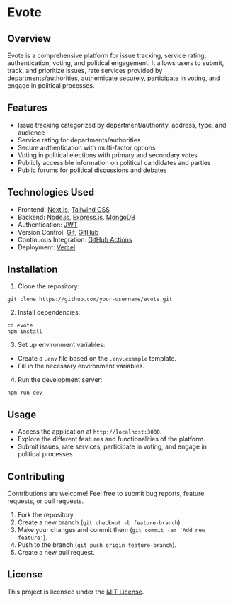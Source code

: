 # Evote

## Overview

Evote is a comprehensive platform for issue tracking, service rating, authentication, voting, and political engagement. It allows users to submit, track, and prioritize issues, rate services provided by departments/authorities, authenticate securely, participate in voting, and engage in political processes.

## Features

- Issue tracking categorized by department/authority, address, type, and audience
- Service rating for departments/authorities
- Secure authentication with multi-factor options
- Voting in political elections with primary and secondary votes
- Publicly accessible information on political candidates and parties
- Public forums for political discussions and debates

## Technologies Used

- Frontend: [Next.js](https://nextjs.org/), [Tailwind CSS](https://tailwindcss.com/)
- Backend: [Node.js](https://nodejs.org/), [Express.js](https://expressjs.com/), [MongoDB](https://www.mongodb.com/)
- Authentication: [JWT](https://jwt.io/)
- Version Control: [Git](https://git-scm.com/), [GitHub](https://github.com/)
- Continuous Integration: [GitHub Actions](https://github.com/features/actions)
- Deployment: [Vercel](https://vercel.com/)

## Installation

1. Clone the repository:

```
git clone https://github.com/your-username/evote.git
```

2. Install dependencies:

```
cd evote
npm install
```

3. Set up environment variables:

- Create a `.env` file based on the `.env.example` template.
- Fill in the necessary environment variables.

4. Run the development server:

```
npm run dev
```

## Usage

- Access the application at `http://localhost:3000`.
- Explore the different features and functionalities of the platform.
- Submit issues, rate services, participate in voting, and engage in political processes.

## Contributing

Contributions are welcome! Feel free to submit bug reports, feature requests, or pull requests.

1. Fork the repository.
2. Create a new branch (`git checkout -b feature-branch`).
3. Make your changes and commit them (`git commit -am 'Add new feature'`).
4. Push to the branch (`git push origin feature-branch`).
5. Create a new pull request.

## License

This project is licensed under the [MIT License](LICENSE).
